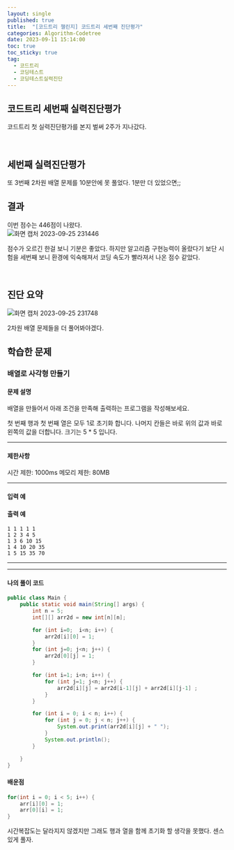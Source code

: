 ```yaml
---
layout: single
published: true
title:  "[코드트리 챌린지] 코드트리 세번째 진단평가"
categories: Algorithm-Codetree
date: 2023-09-11 15:14:00
toc: true
toc_sticky: true
tag:   
  - 코드트리
  - 코딩테스트
  - 코딩테스트실력진단
---
```


## 코드트리 세번째 실력진단평가

코드트리 첫 실력진단평가를 본지 벌써 2주가 지나갔다. 

<br>

## 세번째 실력진단평가

또 3번째 2차원 배열 문제를 10분안에 못 풀었다. 1분만 더 있었으면;;  

## 결과

이번 점수는 446점이 나왔다.  
![화면 캡처 2023-09-25 231446](https://github.com/BaxDailyGit/BaxDailyGit.github.io/assets/99312529/edeb2ccb-0f64-4564-9a2f-ab2631834871)


점수가 오르긴 한걸 보니 기분은 좋았다. 하지만 알고리즘 구현능력이 올랐다기 보단 시험을 세번째 보니 환경에 익숙해져서 코딩 속도가 빨라져서 나온 점수 같았다.

<br>

## 진단 요약

![화면 캡처 2023-09-25 231748](https://github.com/BaxDailyGit/BaxDailyGit.github.io/assets/99312529/3b0f7dbd-c5f1-459a-8b25-56535b265444)

2차원 배열 문제들을 더 풀어봐야겠다.

## 학습한 문제

### 배열로 사각형 만들기

#### 문제 설명

배열을 만들어서 아래 조건을 만족해 출력하는 프로그램을 작성해보세요.

첫 번째 행과 첫 번째 열은 모두 1로 초기화 합니다.
나머지 칸들은 바로 위의 값과 바로 왼쪽의 값을 더합니다.
크기는 5 * 5 입니다.

----------------

#### 제한사항


시간 제한: 1000ms
메모리 제한: 80MB


----------------

#### 입력 예



#### 출력 예


```
1 1 1 1 1
1 2 3 4 5
1 3 6 10 15
1 4 10 20 35
1 5 15 35 70

```

----------------



----------------

#### 나의 풀이 코드

```java
public class Main {
    public static void main(String[] args) {
        int n = 5;
        int[][] arr2d = new int[n][n];

        for (int i=0;  i<n; i++) {
            arr2d[i][0] = 1;
        }
        for (int j=0; j<n; j++) {
            arr2d[0][j] = 1;
        }

        for (int i=1; i<n; i++) {
            for (int j=1; j<n; j++) {
                arr2d[i][j] = arr2d[i-1][j] + arr2d[i][j-1] ;
            }
        }

        for (int i = 0; i < n; i++) {
            for (int j = 0; j < n; j++) {
                System.out.print(arr2d[i][j] + " ");
            }
            System.out.println();
        }

    }
}
```




#### 배운점

```java
for(int i = 0; i < 5; i++) {
    arr[i][0] = 1;
    arr[0][i] = 1;
}
```    
<p>
시간복잡도는 달라지지 않겠지만 그래도 행과 열을 함께 초기화 할 생각을 못했다. 센스있게 풀자.
</p>


